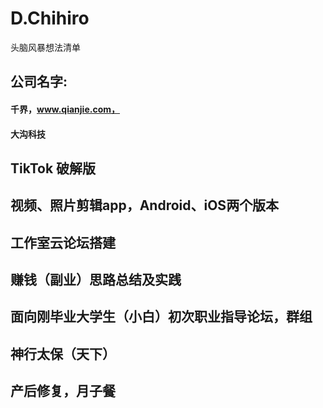# D.Chihiro
头脑风暴想法清单

## 公司名字: 
#### 千界，www.qianjie.com，
#### 大沟科技

## TikTok 破解版
## 视频、照片剪辑app，Android、iOS两个版本
## 工作室云论坛搭建
## 赚钱（副业）思路总结及实践
## 面向刚毕业大学生（小白）初次职业指导论坛，群组
## 神行太保（天下）
## 产后修复，月子餐
